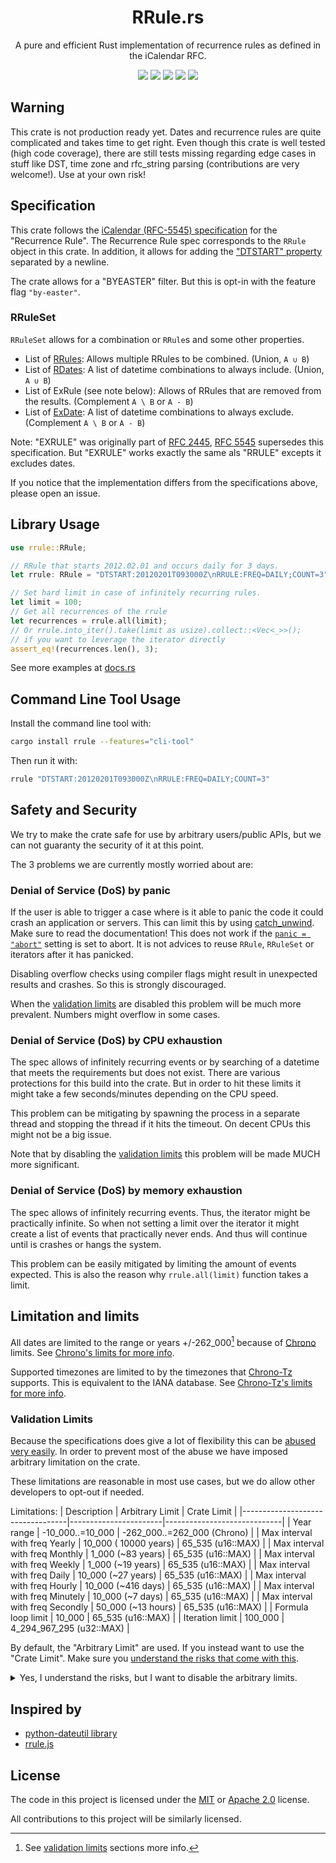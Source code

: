 <h1 align="center">RRule.rs</h1>
<p align="center">A pure and efficient Rust implementation of recurrence rules as defined in the iCalendar RFC.</p>
<p align="center">
  <a href="https://travis-ci.com/fmeringdal/rust_rrule"><img src="https://travis-ci.com/fmeringdal/rust_rrule.svg?branch=main" /></a>
  <a href="https://github.com/fmeringdal/rust-rrule/actions"><img src="https://img.shields.io/github/checks-status/fmeringdal/rust-rrule/main" /></a>
  <a href="https://codecov.io/gh/fmeringdal/rust_rrule"><img src="https://codecov.io/gh/fmeringdal/rust_rrule/branch/main/graph/badge.svg" /></a>
  <a href="https://crates.io/crates/rrule"><img src="https://img.shields.io/crates/v/rrule.svg" /></a>
  <a href="https://docs.rs/rrule/latest/rrule/"><img src="https://img.shields.io/badge/docs-rrule-blue" /></a>
</p>

## Warning

This crate is not production ready yet. Dates and recurrence rules are quite complicated and
takes time to get right. Even though this crate is well tested (high code coverage), there are still
tests missing regarding edge cases in stuff like DST, time zone and rfc_string parsing
(contributions are very welcome!).
Use at your own risk!

## Specification

This crate follows the [iCalendar (RFC-5545) specification][ICal_spec] for the "Recurrence Rule".
The Recurrence Rule spec corresponds to the `RRule` object in this crate.
In addition, it allows for adding the ["DTSTART" property][DTSTART_property] separated by a newline.

The crate allows for a "BYEASTER" filter. But this is opt-in with the feature flag `"by-easter"`.

### RRuleSet

`RRuleSet` allows for a combination or `RRule`s and some other properties.
 - List of [RRules](https://icalendar.org/iCalendar-RFC-5545/3-8-5-3-recurrence-rule.html):
 Allows multiple RRules to be combined. (Union, `A ∪ B`)
 - List of [RDates](https://icalendar.org/iCalendar-RFC-5545/3-8-5-2-recurrence-date-times.html):
 A list of datetime combinations to always include. (Union, `A ∪ B`)
 - List of ExRule (see note below):
 Allows of RRules that are removed from the results. (Complement `A \ B` or `A - B`)
 - List of [ExDate](https://icalendar.org/iCalendar-RFC-5545/3-8-5-1-exception-date-times.html):
 A list of datetime combinations to always exclude. (Complement `A \ B` or `A - B`)

Note: "EXRULE" was originally part of [RFC 2445](https://datatracker.ietf.org/doc/html/rfc2445),
[RFC 5545][ICal_spec] supersedes this specification.
But "EXRULE" works exactly the same als "RRULE" excepts it excludes dates.

If you notice that the implementation differs from the specifications above, please open an issue.

## Library Usage

```rust
use rrule::RRule;

// RRule that starts 2012.02.01 and occurs daily for 3 days.
let rrule: RRule = "DTSTART:20120201T093000Z\nRRULE:FREQ=DAILY;COUNT=3".parse().unwrap();

// Set hard limit in case of infinitely recurring rules.
let limit = 100;
// Get all recurrences of the rrule
let recurrences = rrule.all(limit);
// Or rrule.into_iter().take(limit as usize).collect::<Vec<_>>();
// if you want to leverage the iterator directly
assert_eq!(recurrences.len(), 3);
```

See more examples at [docs.rs](https://docs.rs/rrule)

## Command Line Tool Usage
Install the command line tool with:
```bash
cargo install rrule --features="cli-tool"
```

Then run it with:
```bash
rrule "DTSTART:20120201T093000Z\nRRULE:FREQ=DAILY;COUNT=3"
```

## Safety and Security
<a name="safety"></a>
We try to make the crate safe for use by arbitrary users/public APIs,
but we can not guaranty the security of it at this point.

The 3 problems we are currently mostly worried about are:

### Denial of Service (DoS) by panic
If the user is able to trigger a case where is it able to panic
the code it could crash an application or servers.
This can limit this by using [catch_unwind](https://doc.rust-lang.org/std/panic/fn.catch_unwind.html).
Make sure to read the documentation! This does not work if the
[`panic = "abort"`](https://doc.rust-lang.org/cargo/reference/profiles.html#panic)
setting is set to abort.
It is not advices to reuse `RRule`, `RRuleSet` or iterators after it has panicked.

Disabling overflow checks using compiler flags might result in unexpected results and crashes.
So this is strongly discouraged.

When the [validation limits](#validation_limits) are disabled this problem will be much more
prevalent. Numbers might overflow in some cases.

### Denial of Service (DoS) by CPU exhaustion
The spec allows of infinitely recurring events or by searching of a datetime that meets the
requirements but does not exist. There are various protections for this build into the crate.
But in order to hit these limits it might take a few seconds/minutes depending on the CPU speed.

This problem can be mitigating by spawning the process in a separate thread and stopping the thread
if it hits the timeout. On decent CPUs this might not be a big issue.

Note that by disabling the [validation limits](#validation_limits) this problem will be
made MUCH more significant.

### Denial of Service (DoS) by memory exhaustion
The spec allows of infinitely recurring events. Thus, the iterator might be practically infinite.
So when not setting a limit over the iterator it might create a list of events that practically
never ends. And thus will continue until is crashes or hangs the system.

This problem can be easily mitigated by limiting the amount of events expected.
This is also the reason why `rrule.all(limit)` function takes a limit.

## Limitation and limits

All dates are limited to the range or years +/-262_000[^1] because of [Chrono][Chrono] limits.
See [Chrono's limits for more info](https://github.com/chronotope/chrono#limitations).

Supported timezones are limited to by the timezones that [Chrono-Tz][Chrono-Tz] supports.
This is equivalent to the IANA database.
See [Chrono-Tz's limits for more info](https://github.com/chronotope/chrono-tz/#limiting-the-timezone-table-to-zones-of-interest).

### Validation Limits
<a name="validation_limits"></a>
Because the specifications does give a lot of flexibility this can be [abused very easily](#safety).
In order to prevent most of the abuse we have imposed arbitrary limitation on the crate.

These limitations are reasonable in most use cases, but we do allow other developers to opt-out
if needed.

Limitations:
| Description                      | Arbitrary Limit       | Crate Limit                 |
|----------------------------------|-----------------------|-----------------------------|
| Year range                       | -10_000..=10_000      | -262_000..=262_000 (Chrono) |
| Max interval with freq Yearly    | 10_000 ( 10000 years) | 65_535 (u16::MAX)           |
| Max interval with freq Monthly   |  1_000 (~83 years)    | 65_535 (u16::MAX)           |
| Max interval with freq Weekly    |  1_000 (~19 years)    | 65_535 (u16::MAX)           |
| Max interval with freq Daily     | 10_000 (~27 years)    | 65_535 (u16::MAX)           |
| Max interval with freq Hourly    | 10_000 (~416 days)    | 65_535 (u16::MAX)           |
| Max interval with freq Minutely  | 10_000 (~7 days)      | 65_535 (u16::MAX)           |
| Max interval with freq Secondly  | 50_000 (~13 hours)    | 65_535 (u16::MAX)           |
| Formula loop limit               | 10_000                | 65_535 (u16::MAX)           |
| Iteration limit                  | 100_000               | 4_294_967_295 (u32::MAX)    |

By default, the "Arbitrary Limit" are used. If you instead want to use the "Crate Limit".
Make sure you [understand the risks that come with this](#safety).

<details>
    <summary>Yes, I understand the risks, but I want to disable the arbitrary limits.</summary>

Make sure you actually need this before enabling it.

<span style="color:red;font-weight:bold">**DANGER!**</span><br/>
To disable all arbitrary limits you can enable the `"no-validation-limits"` feature flag.

</details>

## Inspired by

- [python-dateutil library](http://labix.org/python-dateutil/)
- [rrule.js](https://github.com/jakubroztocil/rrule)

## License

The code in this project is licensed under the [MIT](LICENSE-MIT) or [Apache 2.0](LICENSE-APACHE) license.

All contributions to this project will be similarly licensed.

[Chrono]: https://github.com/chronotope/chrono
[Chrono-Tz]: https://github.com/chronotope/chrono-tz/
[ICal_spec]: https://icalendar.org/iCalendar-RFC-5545/3-3-10-recurrence-rule.html
[DTSTART_property]: https://icalendar.org/iCalendar-RFC-5545/3-8-2-4-date-time-start.html

[^1]: See [validation limits](#validation_limits) sections more info.